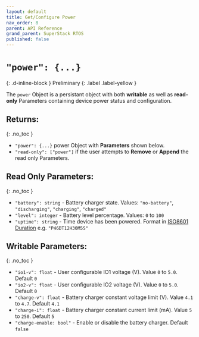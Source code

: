 ```yaml
---
layout: default
title: Get/Configure Power
nav_order: 8
parent: API Reference
grand_parent: SuperStack RTOS
published: false
---
```


# `"power": {...}`
{: .d-inline-block }
Preliminary
{: .label .label-yellow }

The `power` Object is a persistant object with both **writable** as well as **read-only** Parameters containing device power status and configuration.

## Returns:
{: .no_toc }

- `"power": {...}` power Object with **Parameters** shown below.
- `"read-only": ["power"]` if the user attempts to **Remove** or **Append** the read only Parameters.

## Read Only Parameters:
{: .no_toc }

- `"battery": string` - Battery charger state. Values: `"no-battery"`, `"discharging"`, `"charging"`, `"charged"`
- `"level": integer` - Battery level percentage. Values: `0` to `100`
- `"uptime": string` - Time device has been powered. Format in [ISO8601 Duration](https://en.wikipedia.org/wiki/ISO_8601#Durations) e.g. `"P46DT12H30M5S"`

## Writable Parameters:
{: .no_toc }

- `"io1-v": float` - User configurable IO1 voltage (V). Value `0` to `5.0`. Default `0`
- `"io2-v": float` - User configurable IO2 voltage (V). Value `0` to `5.0`. Default `0`
- `"charge-v": float` - Battery charger constant voltage limit (V). Value `4.1` to `4.7`. Default `4.1`
- `"charge-i": float` - Battery charger constant current limit (mA). Value `5` to `250`. Default `5`
- `"charge-enable: bool"` - Enable or disable the battery charger. Default `false`